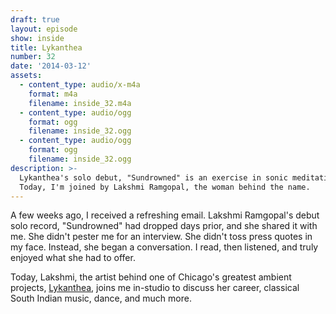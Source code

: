```yaml
---
draft: true
layout: episode
show: inside
title: Lykanthea
number: 32
date: '2014-03-12'
assets:
  - content_type: audio/x-m4a
    format: m4a
    filename: inside_32.m4a
  - content_type: audio/ogg
    format: ogg
    filename: inside_32.ogg
  - content_type: audio/ogg
    format: ogg
    filename: inside_32.ogg
description: >-
  Lykanthea's solo debut, "Sundrowned" is an exercise in sonic meditation.
  Today, I'm joined by Lakshmi Ramgopal, the woman behind the name.
---
```

A few weeks ago, I received a refreshing email. Lakshmi Ramgopal's debut solo record, "Sundrowned" had dropped days prior, and she shared it with me. She didn't pester me for an interview. She didn't toss press quotes in my face. Instead, she began a conversation. I read, then listened, and truly enjoyed what she had to offer.

Today, Lakshmi, the artist behind one of Chicago's greatest ambient projects, [Lykanthea](http://www.lykanthea.com), joins me in-studio to discuss her career, classical South Indian music, dance, and much more.